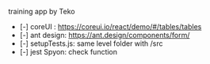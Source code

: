 training app by Teko

- [-] coreUI : https://coreui.io/react/demo/#/tables/tables
- [-] ant design: https://ant.design/components/form/
- [-] setupTests.js: same level folder with /src
- [-] jest Spyon: check function